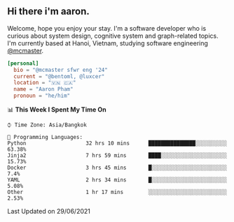 <h2><b>Hi there i'm aaron. </b></h2>

Welcome, hope you enjoy your stay. I'm a software developer who is curious about system design, cognitive system and graph-related topics. I'm currently based at Hanoi, Vietnam, studying software engineering [@mcmaster](https://www.mcmaster.ca/).

```toml
[personal]
  bio = "@mcmaster sfwr eng '24"
  current = "@bentoml, @luxcer"
  location = "🇻🇳 🇨🇦"
  name = "Aaron Pham"
  pronoun = "he/him"
```
<!--<img src="https://github-readme-stats.vercel.app/api?username=aarnphm&show_icons=true&count_private=true&theme=dark" height="170"/>-->
<!--<img src="https://github-readme-stats.vercel.app/api/top-langs/?username=aarnphm&layout=compact&hide=css&theme=dark" height="170" />-->

<!--START_SECTION:waka-->
📊 **This Week I Spent My Time On** 

```text
⌚︎ Time Zone: Asia/Bangkok

💬 Programming Languages: 
Python                   32 hrs 10 mins      ███████████████░░░░░░░░░░   63.38% 
Jinja2                   7 hrs 59 mins       ████░░░░░░░░░░░░░░░░░░░░░   15.73% 
Docker                   3 hrs 45 mins       █░░░░░░░░░░░░░░░░░░░░░░░░   7.4% 
YAML                     2 hrs 34 mins       █░░░░░░░░░░░░░░░░░░░░░░░░   5.08% 
Other                    1 hr 17 mins        ░░░░░░░░░░░░░░░░░░░░░░░░░   2.53%

```


 Last Updated on 29/06/2021
<!--END_SECTION:waka-->
